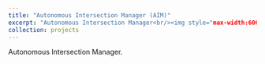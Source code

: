 ```yaml
---
title: "Autonomous Intersection Manager (AIM)"
excerpt: "Autonomous Intersection Manager<br/><img style="max-width:600px;width:50%" src='/images/AIM.png'>"
collection: projects
---
```


Autonomous Intersection Manager. 
